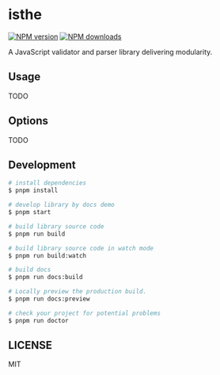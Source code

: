 # isthe

[![NPM version](https://img.shields.io/npm/v/isthe.svg?style=flat)](https://npmjs.org/package/isthe)
[![NPM downloads](http://img.shields.io/npm/dm/isthe.svg?style=flat)](https://npmjs.org/package/isthe)

A JavaScript validator and parser library delivering modularity.

## Usage

TODO

## Options

TODO

## Development

```bash
# install dependencies
$ pnpm install

# develop library by docs demo
$ pnpm start

# build library source code
$ pnpm run build

# build library source code in watch mode
$ pnpm run build:watch

# build docs
$ pnpm run docs:build

# Locally preview the production build.
$ pnpm run docs:preview

# check your project for potential problems
$ pnpm run doctor
```

## LICENSE

MIT

